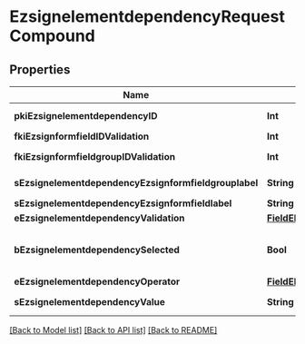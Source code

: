 # EzsignelementdependencyRequestCompound

## Properties
Name | Type | Description | Notes
------------ | ------------- | ------------- | -------------
**pkiEzsignelementdependencyID** | **Int** | The unique ID of the Ezsignelementdependency | [optional] 
**fkiEzsignformfieldIDValidation** | **Int** | The unique ID of the Ezsignformfield | [optional] 
**fkiEzsignformfieldgroupIDValidation** | **Int** | The unique ID of the Ezsignformfieldgroup | [optional] 
**sEzsignelementdependencyEzsignformfieldgrouplabel** | **String** | The Label for the Ezsignformfieldgroup | [optional] 
**sEzsignelementdependencyEzsignformfieldlabel** | **String** | The Label for the Ezsignformfield | [optional] 
**eEzsignelementdependencyValidation** | [**FieldEEzsignelementdependencyValidation**](FieldEEzsignelementdependencyValidation.md) |  | 
**bEzsignelementdependencySelected** | **Bool** | Whether if it&#39;s selected or not when using eEzsignelementdependencyValidation &#x3D; Selected | [optional] 
**eEzsignelementdependencyOperator** | [**FieldEEzsignelementdependencyOperator**](FieldEEzsignelementdependencyOperator.md) |  | [optional] 
**sEzsignelementdependencyValue** | **String** | The value of the Ezsignelementdependency | [optional] 

[[Back to Model list]](../README.md#documentation-for-models) [[Back to API list]](../README.md#documentation-for-api-endpoints) [[Back to README]](../README.md)


